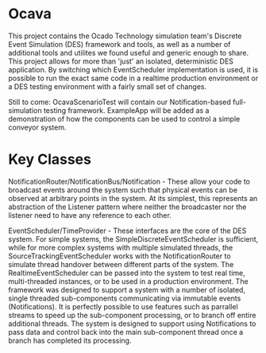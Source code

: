 # Ocava

This project contains the Ocado Technology simulation team's Discrete Event Simulation (DES) framework and tools, as well as a number of additional tools and utilites we found useful and generic enough to share.
This project allows for more than 'just' an isolated, deterministic DES application.  By switching which EventScheduler implementation is used, it is possible to run the exact same code in a realtime production environment or a DES testing environment with a fairly small set of changes.

Still to come: OcavaScenarioTest will contain our Notification-based full-simulation testing framework.  ExampleApp will be added as a demonstration of how the components can be used to control a simple conveyor system.

# Key Classes

NotificationRouter/NotificationBus/Notification - These allow your code to broadcast events around the system such that physical events can be observed at arbitrary points in the system.  At its simplest, this represents an abstraction of the Listener pattern where neither the broadcaster nor the listener need to have any reference to each other.

EventScheduler/TimeProvider - These interfaces are the core of the DES system.  For simple systems, the SimpleDiscreteEventScheduler is sufficient, while for more complex systems with multiple simulated threads, the SourceTrackingEventScheduler works with the NotificationRouter to simulate thread handover between different parts of the system.  The RealtimeEventScheduler can be passed into the system to test real time, multi-threaded instances, or to be used in a production environment.
The framework was designed to support a system with a number of isolated, single threaded sub-components communicating via immutable events (Notifications).  It is perfectly possible to use features such as parrallel streams to speed up the sub-component processing, or to branch off entire additional threads. The system is designed to support using Notifications to pass data and control back into the main sub-component thread once a branch has completed its processing.

